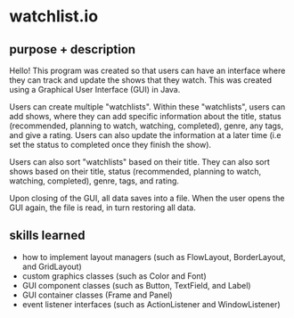 # watchlist.io


## purpose + description
Hello! This program was created so that users can have an interface where they can track and update the shows that they watch. This was created using a Graphical User Interface (GUI) in Java. 

Users can create multiple "watchlists". Within these "watchlists", users can add shows, where they can add specific information about the title, status (recommended, planning to watch, watching, completed), genre, any tags, and give a rating. Users can also update the information at a later time (i.e set the status to completed once they finish the show). 

Users can also sort "watchlists" based on their title. They can also sort shows based on their title, status (recommended, planning to watch, watching, completed), genre, tags, and rating. 

Upon closing of the GUI, all data saves into a file. When the user opens the GUI again, the file is read, in turn restoring all data. 


## skills learned 
- how to implement layout managers (such as FlowLayout, BorderLayout, and GridLayout)
- custom graphics classes (such as Color and Font)
- GUI component classes (such as Button, TextField, and Label)
- GUI container classes (Frame and Panel)
- event listener interfaces (such as ActionListener and WindowListener)



